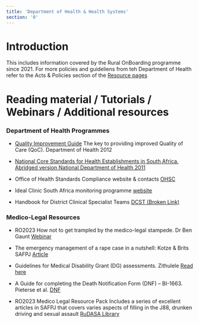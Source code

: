```yaml
---
title: 'Department of Health & Health Systems'
section: '0'
---
```

# Introduction

This includes information covered by the Rural OnBoarding programme since 2021. For more policies and guideliens from teh Department of Health refer to the Acts & Policies section of the [Resource pages](https://rudasa.org.za/resources/other/acts-policies)

# Reading material / Tutorials / Webinars / Additional resources

### Department of Health Programmes

* [Quality Improvement Guide](/pdfs/phc-guidelines/2.%20Quality%20Improvement%20Guide%202012.pdf) The key to providing improved Quality of Care (QoC). Department of Health 2012

* [National Core Standards for Health Establishments in South Africa. Abridged version National Department of Health 2011](https://static.pmg.org.za/docs/120215abridge_0.pdf)

* Office of Health Standards Compliance website & contacts [OHSC](https://ohsc.org.za)

* Ideal Clinic South Africa monitoring programme [website](https://www.idealhealthfacility.org.za)

* Handbook for District Clinical Specialist Teams [DCST (Broken Link)](https://www.knowledgehub.org.za/system/files/elibdownloads/2019-07/Handbook%2520for%2520DCSTs%25202014.pdf)

### Medico-Legal Resources

* RO2023 How not to get trampled by the medico-legal stampede. Dr Ben Gaunt [Webinar](https://www.youtube.com/watch?v=BurjV1XXv7A)

* The emergency management of a rape case in a nutshell: Kotze & Brits SAFPJ [Article](https://safpj.co.za/index.php/safpj/article/view/4788/56940)

* Guidelines for Medical Disability Grant (DG) assessments. Zithulele  [Read here](http://www.zithulele.org/uploads/4/1/4/2/4142372/guidelines_for_medical_dg_assessments.pdf)

* A Guide for completing the Death Notification Form (DNF) – BI-1663. Pieterse et al. [DNF](https://www.samrc.ac.za/sites/default/files/files/2017-07-03/codcapril09.pdf)

* RO2023 Medico Legal Resource Pack Includes a series of excellent articles in SAFPJ that covers varies aspects of filling in the J88, drunken driving and sexual assault [RuDASA Library](https://drive.google.com/drive/u/1/folders/1NseulsA6vVh4ZhsHoYME5vPVyG3eZJv1)

<!--
    This is a comment and is not displayed on the website. Do not alter this text between arrows (->).
    To change the content in this file, simply retype/ copy+paste any text above, as you would in a normal text file/ word document.

    The hashtag ( # ) symbols followed by a space and then text show a heading. The more #s you have, the smaller/"less important" the heading. You can add up to 6 # but we suggest max 4 #. make sure each heading is on a separate line.

    The single star ( * ) followed by a space and then text shows an item in a bulleted list. Make sure each item is on a separate line. 
    
    The number (e.g., "1." "2." etc.) followed by a space and then text shows an item in a numbered list. Make sure each item is on a separate line. 

    The text surrounded by double stars ( ** ) with no space show bold text.

    The text surrounded by single stars ( * ) with no space show italic text.

    Links are created by putting the text you want to show in square brackets ( [] ) followed by the link in round brackets ( () ). For example, [RuReSA](https://ruresa.org.za/) will show as RuReSA and link to the RuReSA website.

    Please refer to the "HOW TO USE" or "HOW TO USE SHORT" files for more information.
 -->
